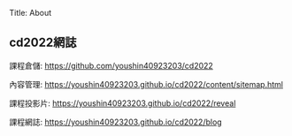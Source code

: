 Title: About

## cd2022網誌

課程倉儲: <a href="https://github.com/youshin40923203/cd2022">https://github.com/youshin40923203/cd2022</a>

內容管理: <a href="https://youshin40923203.github.io/cd2022/content/sitemap.html">https://youshin40923203.github.io/cd2022/content/sitemap.html</a>

課程投影片: <a href="https://youshin40923203.github.io/cd2022/reveal">https://youshin40923203.github.io/cd2022/reveal</a>

課程網誌: <a href="https://youshin40923203.github.io/cd2022/blog">https://youshin40923203.github.io/cd2022/blog</a>








